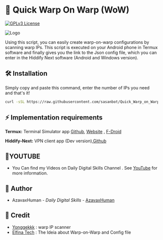 
# 🚀 Quick Warp On Warp (WoW)

[![GPLv3 License](https://img.shields.io/badge/License-GPL%20v3-yellow.svg)](https://opensource.org/licenses/)


![Logo](/sc.jpg)


Using this script, you can easily create warp-on-warp configurations by scanning warp IPs.
This script is executed on your Android phone in Termux software and finally gives you the link to the Json config file, which you can enter in the Hiddify Next software (Android and Windows version).

## 🛠️ Installation

Simply copy and paste this command, enter the number of IPs you need and that's it!

```bash
curl -sSL https://raw.githubusercontent.com/sasanbot/Quick_Warp_on_Warp/main/install.sh -o install.sh && chmod +x install.sh && bash install.sh

```
    
## ⚡ Implementation requirements

**Termux:** Terminal Simulator app [Github](https://github.com/termux/termux-app/releases/tag/v0.118.0), [Website](https://termux.dev/en/) , [F-Droid](https://github.com/termux/termux-app#f-droid)

**Hiddify-Next:** VPN client app (Dev version),[Github](https://github.com/hiddify/hiddify-next/releases)


## 🎈YOUTUBE

 
- You Can find my Videos on Daily Digital Skills Channel . See [YouTube](https://www.youtube.com/@Dailydigitalskills/) for more information.
## 🍁 Author


- AzavaxHuman - *Daily Digital Skills* - [AzavaxHuman](https://github.com/azavaxhuman)


## 🍰 Credit
- [Yonggekkk](https://github.com/yonggekkk/warp-yg) : warp IP scanner
- [Elfina Tech](https://github.com/Elfiinaa) : The Ideia about Warp-on-Warp and Config file
